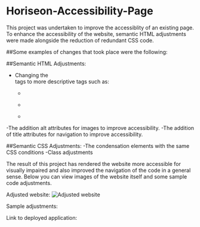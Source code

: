 # Horiseon-Accessibility-Page


This project was undertaken to improve the accessiblity of an existing page.
To enhance the accessibility of the website, semantic HTML adjustments were made alongside the reduction of redundant CSS code.


##Some examples of changes that took place were the following:

##Semantic HTML Adjustments:
- Changing the <div> tags to more descriptive tags such as:
  - <nav>
  - <section>
  - <aside>
-The addition alt attributes for images to improve accessibility.
-The addition of title attributes for navigation to improve accessibility.

 ##Semantic CSS Adjustments:
 -The condensation elements with the same CSS conditions
 -Class adjustments
 
 The result of this project has rendered the website more accessible for visually impaired and also improved the navigation of the code in a general sense.
 Below you can view images of the website itself and some sample code adjustments.
 
 
 
 Adjusted website:
 ![Adjusted website](/01-html-css-git-homework-demo.png?raw=true "Adjusted Website")
 

Sample adjustments:



Link to deployed application:
